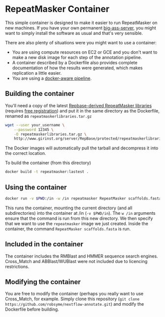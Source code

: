 # RepeatMasker Container

This simple container is designed to make it easier to run
RepeatMasker on new machines. If you have your own permanent 
[big-ass-server](http://jermdemo.blogspot.ca/2011/06/big-ass-servers-and-myths-of-clusters.html),
you might want to simply install the software as usual and that's very
sensible.

There are also plenty of situations were you might want to use a
container:

* You are using compute resources on EC2 or GCE and you don't want to
make a new disk image for each step of the annotation pipeline.
* A container described by a Dockerfile also provides complete
documentation of how the results were generated, which makes
replication a little easier.
* You are using a [docker-aware pipeline](http://nextflow.io/).

## Building the container

You'll need a copy of the latest
[Repbase-derived RepeatMasker libraries](http://www.girinst.org/server/RepBase/index.php)
(requires [free registration](http://www.girinst.org/accountservices/register.php)) and put it in the same directory as the
Dockerfile, renamed as `repeatmaskerlibraries.tar.gz`

```sh
wget --user your_username \
    --password 12345 \
    -O repeatmaskerlibraries.tar.gz \
    http://www.girinst.org/server/RepBase/protected/repeatmaskerlibraries/repeatmaskerlibraries-20140131.tar.gz
```

The Docker images will automatically pull the tarball and decompress
it into the correct location.

To build the container (from this directory)

```sh
docker build -t repeatmasker:lastest .
```

## Using the container

```sh
docker run -v $PWD:/in -w /in repeatmasker RepeatMasker scaffolds.fasta
```

This runs the container, mounting the current directory (and all
subdirectories) into the container at /in (`-v $PWD/in`). The `w /in`
arguments ensure that the command is run from this new directory. We
then specify that we want to use the `repeatmasker` image we just
created. Inside the container, the command `RepeatMasker
scaffolds.fasta` is run.

## Included in the container

The container includes the RMBlast and HMMER sequence search engines.
Cross_Match and ABBlast/WUBlast were not included due to licencing restrictions.

## Modifying the container

You are free to modify the container (perhaps you really want to use
Cross_Match, for example. Simply clone this repository (`git clone
https://github.com/robsyme/nextflow-annotate.git`) and modify the
Dockerfile before building.
